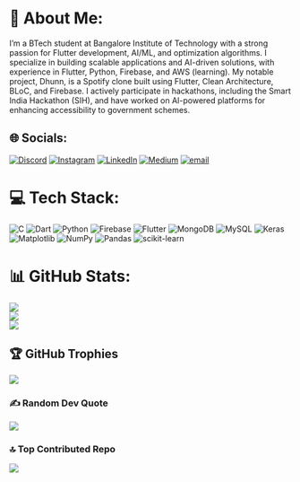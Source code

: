 # 💫 About Me:
I’m a BTech student at Bangalore Institute of Technology with a strong passion for Flutter development, AI/ML, and optimization algorithms. I specialize in building scalable applications and AI-driven solutions, with experience in Flutter, Python, Firebase, and AWS (learning). My notable project, Dhunn, is a Spotify clone built using Flutter, Clean Architecture, BLoC, and Firebase. I actively participate in hackathons, including the Smart India Hackathon (SIH), and have worked on AI-powered platforms for enhancing accessibility to government schemes.


## 🌐 Socials:
[![Discord](https://img.shields.io/badge/Discord-%237289DA.svg?logo=discord&logoColor=white)](https://discord.gg/nisthamanjit5027) [![Instagram](https://img.shields.io/badge/Instagram-%23E4405F.svg?logo=Instagram&logoColor=white)](https://instagram.com/nisthamanjit27) [![LinkedIn](https://img.shields.io/badge/LinkedIn-%230077B5.svg?logo=linkedin&logoColor=white)](https://linkedin.com/in/nistha-96597824b) [![Medium](https://img.shields.io/badge/Medium-12100E?logo=medium&logoColor=white)](https://medium.com/@nistha27) [![email](https://img.shields.io/badge/Email-D14836?logo=gmail&logoColor=white)](mailto:boldexplorer3105@gmail.com) 

# 💻 Tech Stack:
![C](https://img.shields.io/badge/c-%2300599C.svg?style=for-the-badge&logo=c&logoColor=white) ![Dart](https://img.shields.io/badge/dart-%230175C2.svg?style=for-the-badge&logo=dart&logoColor=white) ![Python](https://img.shields.io/badge/python-3670A0?style=for-the-badge&logo=python&logoColor=ffdd54) ![Firebase](https://img.shields.io/badge/firebase-%23039BE5.svg?style=for-the-badge&logo=firebase) ![Flutter](https://img.shields.io/badge/Flutter-%2302569B.svg?style=for-the-badge&logo=Flutter&logoColor=white) ![MongoDB](https://img.shields.io/badge/MongoDB-%234ea94b.svg?style=for-the-badge&logo=mongodb&logoColor=white) ![MySQL](https://img.shields.io/badge/mysql-4479A1.svg?style=for-the-badge&logo=mysql&logoColor=white) ![Keras](https://img.shields.io/badge/Keras-%23D00000.svg?style=for-the-badge&logo=Keras&logoColor=white) ![Matplotlib](https://img.shields.io/badge/Matplotlib-%23ffffff.svg?style=for-the-badge&logo=Matplotlib&logoColor=black) ![NumPy](https://img.shields.io/badge/numpy-%23013243.svg?style=for-the-badge&logo=numpy&logoColor=white) ![Pandas](https://img.shields.io/badge/pandas-%23150458.svg?style=for-the-badge&logo=pandas&logoColor=white) ![scikit-learn](https://img.shields.io/badge/scikit--learn-%23F7931E.svg?style=for-the-badge&logo=scikit-learn&logoColor=white)
# 📊 GitHub Stats:
![](https://github-readme-stats.vercel.app/api?username=nistha27&theme=dark&hide_border=false&include_all_commits=false&count_private=false)<br/>
![](https://nirzak-streak-stats.vercel.app/?user=nistha27&theme=dark&hide_border=false)<br/>
![](https://github-readme-stats.vercel.app/api/top-langs/?username=nistha27&theme=dark&hide_border=false&include_all_commits=false&count_private=false&layout=compact)

## 🏆 GitHub Trophies
![](https://github-profile-trophy.vercel.app/?username=nistha27&theme=radical&no-frame=false&no-bg=true&margin-w=4)

### ✍️ Random Dev Quote
![](https://quotes-github-readme.vercel.app/api?type=horizontal&theme=radical)

### 🔝 Top Contributed Repo
![](https://github-contributor-stats.vercel.app/api?username=nistha27&limit=5&theme=dark&combine_all_yearly_contributions=true)

<!-- Proudly created with GPRM ( https://gprm.itsvg.in ) -->
